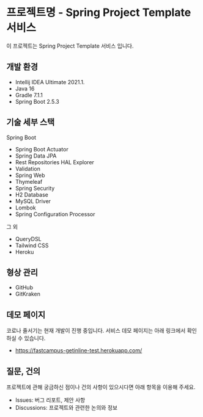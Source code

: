 # 프로젝트명 - Spring Project Template 서비스

이 프로젝트는 Spring Project Template 서비스 입니다.

## 개발 환경

* Intellij IDEA Ultimate 2021.1.
* Java 16
* Gradle 7.1.1
* Spring Boot 2.5.3

## 기술 세부 스택

Spring Boot

* Spring Boot Actuator
* Spring Data JPA
* Rest Repositories HAL Explorer
* Validation
* Spring Web
* Thymeleaf
* Spring Security
* H2 Database
* MySQL Driver
* Lombok
* Spring Configuration Processor

그 외

* QueryDSL
* Tailwind CSS
* Heroku

## 형상 관리
* GitHub
* GitKraken

## 데모 페이지

코로나 줄서기는 현재 개발이 진행 중입니다. 서비스 데모 페이지는 아래 링크에서 확인하실 수 있습니다.

* https://fastcampus-getinline-test.herokuapp.com/

## 질문, 건의

프로젝트에 관해 궁금하신 점이나 건의 사항이 있으시다면 아래 항목을 이용해 주세요.

* Issues: 버그 리포트, 제안 사항
* Discussions: 프로젝트와 관련한 논의와 정보